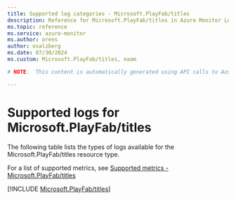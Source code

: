 ```yaml
---
title: Supported log categories - Microsoft.PlayFab/titles
description: Reference for Microsoft.PlayFab/titles in Azure Monitor Logs.
ms.topic: reference
ms.service: azure-monitor
ms.author: orens
author: osalzberg
ms.date: 07/30/2024
ms.custom: Microsoft.PlayFab/titles, naam

# NOTE:  This content is automatically generated using API calls to Azure. Any edits made on these files will be overwritten in the next run of the script. 

---
```





# Supported logs for Microsoft.PlayFab/titles  
The following table lists the types of logs available for the Microsoft.PlayFab/titles resource type.
  
  
  
For a list of supported metrics, see [Supported metrics - Microsoft.PlayFab/titles](../supported-metrics/microsoft-playfab-titles-metrics.md)  
  

  
[!INCLUDE [Microsoft.PlayFab/titles](./includes/microsoft-playfab-titles-logs-include.md)]  
  

